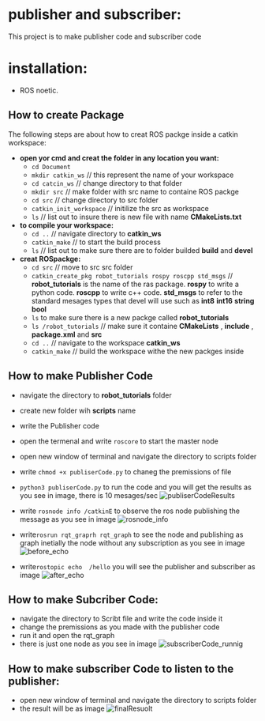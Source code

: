  # publisher and subscriber:
  This project is to make publisher code and subscriber code 
  
  # installation: 
  * ROS noetic.
  
 
 
 ## How to create Package
 The following steps are about how to creat ROS packge inside a catkin workspace:
 * **open yor cmd and creat the folder in any location you want:**
  	 * ` cd Document `
  	 * ` mkdir catkin_ws ` // this represent the name of your workspace
  	 * ` cd catcin_ws ` // change directory to that folder
  	 * ` mkdir src ` // make folder with src name to containe ROS packge
  	 * ` cd src ` // change directory to src folder 
  	 * ` catkin_init_workspace ` // initilize the src as workspace 
  	 * ` ls ` // list out to insure there is new file with name **CMakeLists.txt**
 * **to compile your workspace:**
 	* ` cd .. `  //  navigate directory to **catkin_ws**
 	* ` catkin_make ` // to start the build process 
 	* ` ls ` // list out to make sure there are to folder builded **build** and **devel**
 * **creat ROSpackge:**
 	* ` cd src ` // move to src src folder 
 	* ` catkin_create_pkg robot_tutorials rospy roscpp std_msgs ` // **robot_tutorials** is the name of the ras package.  **rospy** to write a python code. **roscpp** to write c++ code. **std_msgs** to refer to the standard mesages types that devel will use such as **int8** **int16** **string** **bool**
 	*  ` ls ` to make sure there is a new packge called **robot_tutorials**
 	* ` ls /robot_tutorials ` // make sure it containe **CMakeLists** , **include** , **package.xml** and **src**
 	*  ` cd .. ` // navigate to the workspace **catkin_ws**
 	* ` catkin_make ` // build the workspace withe the new packges inside 
 ## How to make Publisher Code
 * navigate the directory to **robot_tutorials** folder 
 * create new folder wih **scripts** name
 * write the Publisher code
 * open the termenal and write `roscore` to start the master node
 * open new window of terminal and navigate the directory to scripts folder 
 * write `chmod +x publiserCode.py`  to chaneg the premissions of file 
 * `python3 publiserCode.py` to run the code and you will get the results as you see in  image, there is 10 mesages/sec
 ![publiserCodeResults](https://user-images.githubusercontent.com/50454895/87230664-304e6980-c3ba-11ea-9ab4-7f0a1a8bc08f.png)
 * write `rosnode info /catkinE` to observe the ros node publishing the message as you see in image
 ![rosnode_info](https://user-images.githubusercontent.com/50454895/87230807-caaead00-c3ba-11ea-9277-f3c8230a1d75.png)
 
 * write`rosrun rqt_graprh rqt_graph` to see the node and publishing as graph inetially the node without any subscription  as you see in image
 ![before_echo](https://user-images.githubusercontent.com/50454895/87231514-86bea680-c3c0-11ea-9b21-74cd1f76fb93.png)
 *  write`rostopic echo  /hello` you will see the publisher and subscriber as image 
 ![after_echo](https://user-images.githubusercontent.com/50454895/87230864-34c75200-c3bb-11ea-86ac-474fa17e5d1d.png)
 
  ## How to make Subcriber Code:
  * navigate the directory to Scribt file and write the code inside it
  * change the premissions as you made with the publisher code
  * run it and open the rqt_graph
  * there is just one node as you see in  image 
  ![subscriberCode_runnig](https://user-images.githubusercontent.com/50454895/87230873-4577c800-c3bb-11ea-87ea-9e9166e7fd60.png)

  
  ## How to make subscriber Code to listen to the publisher:
  
   * open new window of terminal and navigate the directory to scripts folder
   * the result will be as  image 
   ![finalResuolt](https://user-images.githubusercontent.com/50454895/87230882-5c1e1f00-c3bb-11ea-9d5a-b0b0f30d21ce.png)
   
  

  
  
 	
  	 
  
